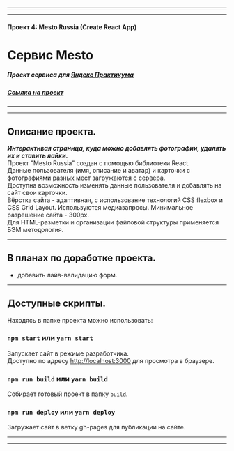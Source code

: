 ***
***
#### Проект 4: Mesto Russia (Create React App)
# Сервис Mesto
##### Проект сервиса для [Яндекс Практикума](https://praktikum.yandex.ru/)
##### [Ссылка на проект](https://akr-tamara-a.github.io/react-mesto-auth/)
***
***

## Описание проекта.
***Интерактивая страница, куда можно добавлять фотографии, удалять их и ставить лайки.***<br />
Проект "Mesto Russia" создан с помощью библиотеки React. <br />
Данные пользователя (имя, описание и аватар) и карточки с фотографиями разных мест загружаются с сервера.<br />
Доступна возможность изменять данные пользователя и добавлять на сайт свои карточки.<br />
Вёрстка сайта - адаптивная, с использование технологий CSS flexbox и CSS Grid Layout. Используются медиазапросы. 
Минимальное разрешение сайта - 300px.<br />
Для HTML-разметки и организации файловой структуры применяется БЭМ методология.<br />

***

## В планах по доработке проекта.
* добавить лайв-валидацию форм.<br />

***

## Доступные скрипты.
Находясь в папке проекта можно использовать:

### `npm start` или `yarn start`
Запускает сайт в режиме разработчика.<br />
Доступно по адресу [http://localhost:3000](http://localhost:3000) для просмотра в браузере.

### `npm run build` или `yarn build`
Собирает готовый проект в папку `build`.<br />

### `npm run deploy` или `yarn deploy`
Загружает сайт в ветку gh-pages для публикации на сайте.<br />
***
***